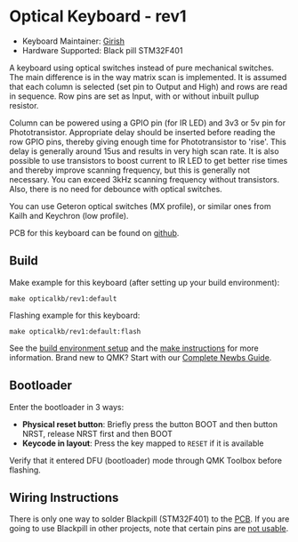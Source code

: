# Optical Keyboard - rev1

* Keyboard Maintainer: [Girish](https://github.com/girishji)
* Hardware Supported: Black pill STM32F401

A keyboard using optical switches instead of pure mechanical switches.
The main difference is in the way matrix scan is implemented. It is assumed
that each column is selected (set pin to Output and High) and rows are read in
sequence. Row pins are set as Input, with or without inbuilt pullup resistor.

Column can be powered using a GPIO pin (for IR LED) and 3v3 or 5v pin for
Phototransistor. Appropriate delay should be inserted before reading the row
GPIO pins, thereby giving enough time for Phototransistor to 'rise'. This delay
is generally around 15us and results in very high scan rate. It is also 
possible to use transistors to boost current to IR LED to get better rise times
and thereby improve scanning frequency, but this is generally not necessary.
You can exceed 3kHz scanning frequency without transistors. Also, there is no
need for debounce with optical switches. 

You can use Geteron optical switches (MX profile), or similar ones from Kailh
and Keychron (low profile).

PCB for this keyboard can be found on [github](https://github.com/girishji/optical-keyboard).

## Build

Make example for this keyboard (after setting up your build environment):

    make opticalkb/rev1:default

Flashing example for this keyboard:

    make opticalkb/rev1:default:flash

See the [build environment setup](https://docs.qmk.fm/#/getting_started_build_tools) and the [make instructions](https://docs.qmk.fm/#/getting_started_make_guide) for more information. Brand new to QMK? Start with our [Complete Newbs Guide](https://docs.qmk.fm/#/newbs).

## Bootloader

Enter the bootloader in 3 ways:

* **Physical reset button**: Briefly press the button BOOT and then button NRST, release NRST first and then BOOT 
* **Keycode in layout**: Press the key mapped to `RESET` if it is available

Verify that it entered DFU (bootloader) mode through QMK Toolbox before
flashing.

## Wiring Instructions

There is only one way to solder Blackpill (STM32F401) to the [PCB](https://github.com/girishji/optical-keyboard).
If you are going to use Blackpill in other projects, note that certain pins are [not usable](https://docs.qmk.fm/#/platformdev_blackpill_f411).

